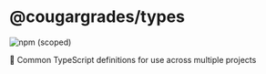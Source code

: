 # @cougargrades/types

![npm (scoped)](https://img.shields.io/npm/v/@cougargrades/types)

🔣 Common TypeScript definitions for use across multiple projects 